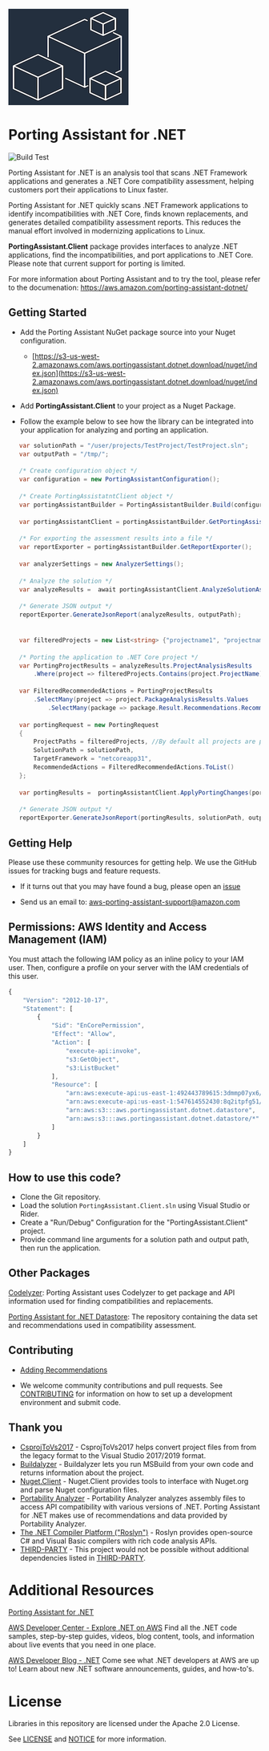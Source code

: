 ![Porting Assistant for .NET](./logo.png "Porting Assistant for .NET")

# Porting Assistant for .NET
![Build Test](https://github.com/aws/porting-assistant-dotnet-client/workflows/Build%20Test/badge.svg)
 
Porting Assistant for .NET is an analysis tool that scans .NET Framework applications and generates a .NET Core compatibility assessment, helping customers port their applications to Linux faster.
 
Porting Assistant for .NET quickly scans .NET Framework applications to identify incompatibilities with .NET Core, finds known replacements, and generates detailed compatibility assessment reports. This reduces the manual effort involved in modernizing applications to Linux.
 
**PortingAssistant.Client**  package provides interfaces to analyze .NET applications, find the incompatibilities, and port applications to .NET Core. Please note that current support for porting is limited.
 
For more information about Porting Assistant and to try the tool, please refer to the documenation: https://aws.amazon.com/porting-assistant-dotnet/

## Getting Started

* Add the Porting Assistant NuGet package source into your Nuget configuration. 
   * [https://s3-us-west-2.amazonaws.com/aws.portingassistant.dotnet.download/nuget/index.json](https://s3-us-west-2.amazonaws.com/aws.portingassistant.dotnet.download/nuget/index.json)
   
* Add **PortingAssistant.Client** to your project as a Nuget Package.

* Follow the example below to see how the library can be integrated into your application for analyzing and porting an application.

```csharp
   var solutionPath = "/user/projects/TestProject/TestProject.sln";
   var outputPath = "/tmp/";
   
   /* Create configuration object */
   var configuration = new PortingAssistantConfiguration();

   /* Create PortingAssistatntClient object */
   var portingAssistantBuilder = PortingAssistantBuilder.Build(configuration, logConfig => logConfig.AddConsole());

   var portingAssistantClient = portingAssistantBuilder.GetPortingAssistant();

   /* For exporting the assessment results into a file */
   var reportExporter = portingAssistantBuilder.GetReportExporter();

   var analyzerSettings = new AnalyzerSettings();

   /* Analyze the solution */
   var analyzeResults =  await portingAssistantClient.AnalyzeSolutionAsync(solutionPath, analyzerSettings);

   /* Generate JSON output */
   reportExporter.GenerateJsonReport(analyzeResults, outputPath);
   

   var filteredProjects = new List<string> {"projectname1", "projectname2"};

   /* Porting the application to .NET Core project */
   var PortingProjectResults = analyzeResults.ProjectAnalysisResults
       .Where(project => filteredProjects.Contains(project.ProjectName));

   var FilteredRecommendedActions = PortingProjectResults
       .SelectMany(project => project.PackageAnalysisResults.Values
           .SelectMany(package => package.Result.Recommendations.RecommendedActions));

   var portingRequest = new PortingRequest
   {
       ProjectPaths = filteredProjects, //By default all projects are ported
       SolutionPath = solutionPath,
       TargetFramework = "netcoreapp31",
       RecommendedActions = FilteredRecommendedActions.ToList()
   };

   var portingResults =  portingAssistantClient.ApplyPortingChanges(portingRequest);

   /* Generate JSON output */
   reportExporter.GenerateJsonReport(portingResults, solutionPath, outputPath);          
```

## Getting Help

Please use these community resources for getting help. We use the GitHub issues
for tracking bugs and feature requests.

* If it turns out that you may have found a bug,
  please open an [issue](https://github.com/aws/porting-assistant-dotnet-client/issues/new)
  
* Send us an email to: aws-porting-assistant-support@amazon.com
  
## Permissions: AWS Identity and Access Management (IAM)
 
You must attach the following IAM policy as an inline policy to your IAM user. Then, configure a profile on your server with the IAM credentials of this user.
 
 
```javascript
{
    "Version": "2012-10-17",
    "Statement": [
        {
            "Sid": "EnCorePermission",
            "Effect": "Allow",
            "Action": [
                "execute-api:invoke",
                "s3:GetObject",
                "s3:ListBucket"
            ],
            "Resource": [
                "arn:aws:execute-api:us-east-1:492443789615:3dmmp07yx6/*",
                "arn:aws:execute-api:us-east-1:547614552430:8q2itpfg51/*",
                "arn:aws:s3:::aws.portingassistant.dotnet.datastore",
                "arn:aws:s3:::aws.portingassistant.dotnet.datastore/*"
            ]
        }
    ]
}
```
## How to use this code?
* Clone the Git repository.
* Load the solution `PortingAssistant.Client.sln` using Visual Studio or Rider. 
* Create a "Run/Debug" Configuration for the "PortingAssistant.Client" project.
* Provide command line arguments for a solution path and output path, then run the application.

## Other Packages
[Codelyzer](https://github.com/aws/codelyzer): Porting Assistant uses Codelyzer to get package and API information used for finding compatibilities and replacements.

[Porting Assistant for .NET Datastore](https://github.com/aws/porting-assistant-dotnet-datastore): The repository containing the data set and recommendations used in compatibility assessment.


## Contributing
* [Adding Recommendations](https://github.com/aws/porting-assistant-dotnet-datastore/blob/master/RECOMMENDATIONS.md)

* We welcome community contributions and pull requests. See
[CONTRIBUTING](./CONTRIBUTING.md) for information on how to set up a development
environment and submit code.

## Thank you
* [CsprojToVs2017](https://github.com/hvanbakel/CsprojToVs2017) - CsprojToVs2017 helps convert project files from from the legacy format to the Visual Studio 2017/2019 format.
* [Buildalyzer](https://github.com/daveaglick/Buildalyzer) - Buildalyzer lets you run MSBuild from your own code and returns information about the project.
* [Nuget.Client](https://github.com/NuGet/NuGet.Client) - Nuget.Client provides tools to interface with Nuget.org and parse Nuget configuration files.
* [Portability Analyzer](https://github.com/microsoft/dotnet-apiport) - Portability Analyzer analyzes assembly files to access API compatibility with various versions of .NET. Porting Assistant for .NET makes use of recommendations and data provided by Portability Analyzer.
* [The .NET Compiler Platform ("Roslyn")](https://github.com/dotnet/roslyn) - Roslyn provides open-source C# and Visual Basic compilers with rich code analysis APIs. 
* [THIRD-PARTY](./THIRD-PARTY.md) - This project would not be possible without additional dependencies listed in [THIRD-PARTY](./THIRD-PARTY.md).

# Additional Resources
 
[Porting Assistant for .NET](https://docs.aws.amazon.com/portingassistant/index.html)
 
[AWS Developer Center - Explore .NET on AWS](https://aws.amazon.com/developer/language/net/)
Find all the .NET code samples, step-by-step guides, videos, blog content, tools, and information about live events that you need in one place.
 
[AWS Developer Blog - .NET](https://aws.amazon.com/blogs/developer/category/programing-language/dot-net/)
Come see what .NET developers at AWS are up to!  Learn about new .NET software announcements, guides, and how-to's.


# License

Libraries in this repository are licensed under the Apache 2.0 License.

See [LICENSE](./LICENSE) and [NOTICE](./NOTICE) for more information.  

